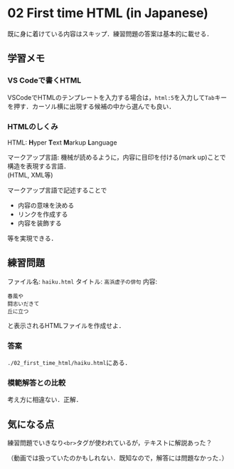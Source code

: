 # 02 First time HTML (in Japanese)

既に身に着けている内容はスキップ．練習問題の答案は基本的に載せる．

## 学習メモ

### VS Codeで書くHTML

VSCodeでHTMLのテンプレートを入力する場合は，`html:5`を入力して`Tab`キーを押す．カーソル横に出現する候補の中から選んでも良い．

### HTMLのしくみ

HTML: **H**yper **T**ext **M**arkup **L**anguage

マークアップ言語: 機械が読めるように，内容に目印を付ける(mark up)ことで構造を表現する言語．<br>
(HTML, XML等)

マークアップ言語で記述することで
- 内容の意味を決める
- リンクを作成する
- 内容を装飾する

等を実現できる．

## 練習問題

ファイル名: `haiku.html`
タイトル: `高浜虚子の俳句`
内容:

```
春風や
闘志いだきて
丘に立つ
```

と表示されるHTMLファイルを作成せよ．

### 答案

`./02_first_time_html/haiku.html`にある．

### 模範解答との比較

考え方に相違ない．正解．

## 気になる点

練習問題でいきなり`<br>`タグが使われているが，テキストに解説あった？

（動画では扱っていたのかもしれない．既知なので，解答には問題なかった．）